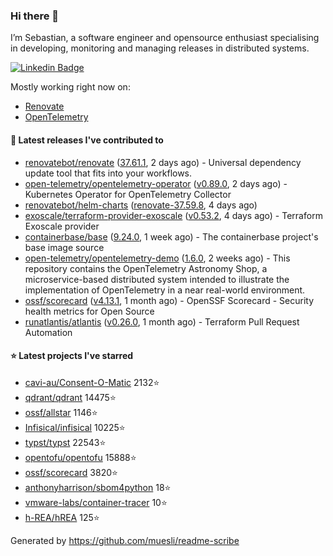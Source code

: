 ### Hi there 👋

I’m Sebastian, a software engineer and opensource enthusiast specialising in developing, monitoring and managing releases in distributed systems.

[![Linkedin Badge](https://img.shields.io/badge/-LinkedIn-blue?style=flat&logo=Linkedin&logoColor=white&link=https://www.linkedin.com/in/sebastian-poxhofer/)](https://www.linkedin.com/in/sebastian-poxhofer/)

Mostly working right now on:
- [Renovate](https://github.com/renovatebot/renovate)
- [OpenTelemetry](https://github.com/open-telemetry)



#### 🚀 Latest releases I've contributed to

- [renovatebot/renovate](https://github.com/renovatebot/renovate) ([37.61.1](https://github.com/renovatebot/renovate/releases/tag/37.61.1), 2 days ago) - Universal dependency update tool that fits into your workflows.
- [open-telemetry/opentelemetry-operator](https://github.com/open-telemetry/opentelemetry-operator) ([v0.89.0](https://github.com/open-telemetry/opentelemetry-operator/releases/tag/v0.89.0), 2 days ago) - Kubernetes Operator for OpenTelemetry Collector
- [renovatebot/helm-charts](https://github.com/renovatebot/helm-charts) ([renovate-37.59.8](https://github.com/renovatebot/helm-charts/releases/tag/renovate-37.59.8), 4 days ago)
- [exoscale/terraform-provider-exoscale](https://github.com/exoscale/terraform-provider-exoscale) ([v0.53.2](https://github.com/exoscale/terraform-provider-exoscale/releases/tag/v0.53.2), 4 days ago) - Terraform Exoscale provider
- [containerbase/base](https://github.com/containerbase/base) ([9.24.0](https://github.com/containerbase/base/releases/tag/9.24.0), 1 week ago) - The containerbase project&#39;s base image source
- [open-telemetry/opentelemetry-demo](https://github.com/open-telemetry/opentelemetry-demo) ([1.6.0](https://github.com/open-telemetry/opentelemetry-demo/releases/tag/1.6.0), 2 weeks ago) - This repository contains the OpenTelemetry Astronomy Shop, a microservice-based distributed system intended to illustrate the implementation of OpenTelemetry in a near real-world environment.
- [ossf/scorecard](https://github.com/ossf/scorecard) ([v4.13.1](https://github.com/ossf/scorecard/releases/tag/v4.13.1), 1 month ago) - OpenSSF Scorecard - Security health metrics for Open Source
- [runatlantis/atlantis](https://github.com/runatlantis/atlantis) ([v0.26.0](https://github.com/runatlantis/atlantis/releases/tag/v0.26.0), 1 month ago) - Terraform Pull Request Automation

#### ⭐ Latest projects I've starred

- [cavi-au/Consent-O-Matic](https://github.com/cavi-au/Consent-O-Matic) 2132⭐
- [qdrant/qdrant](https://github.com/qdrant/qdrant) 14475⭐
- [ossf/allstar](https://github.com/ossf/allstar) 1146⭐
- [Infisical/infisical](https://github.com/Infisical/infisical) 10225⭐
- [typst/typst](https://github.com/typst/typst) 22543⭐
- [opentofu/opentofu](https://github.com/opentofu/opentofu) 15888⭐
- [ossf/scorecard](https://github.com/ossf/scorecard) 3820⭐
- [anthonyharrison/sbom4python](https://github.com/anthonyharrison/sbom4python) 18⭐
- [vmware-labs/container-tracer](https://github.com/vmware-labs/container-tracer) 10⭐
- [h-REA/hREA](https://github.com/h-REA/hREA) 125⭐



Generated by https://github.com/muesli/readme-scribe
